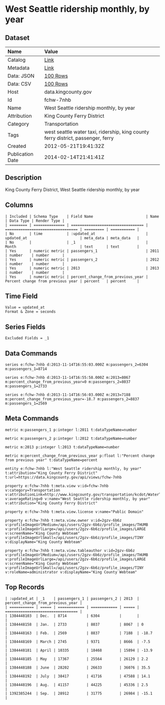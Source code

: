 # West Seattle ridership monthly, by year

## Dataset

| Name | Value |
| :--- | :---- |
| Catalog | [Link](https://catalog.data.gov/dataset/west-seattle-ridership-monthly-by-year-a0e6d) |
| Metadata | [Link](https://data.kingcounty.gov/api/views/fchw-7nhb) |
| Data: JSON | [100 Rows](https://data.kingcounty.gov/api/views/fchw-7nhb/rows.json?max_rows=100) |
| Data: CSV | [100 Rows](https://data.kingcounty.gov/api/views/fchw-7nhb/rows.csv?max_rows=100) |
| Host | data.kingcounty.gov |
| Id | fchw-7nhb |
| Name | West Seattle ridership monthly, by year |
| Attribution | King County Ferry District |
| Category | Transportation |
| Tags | west seattle water taxi, ridership, king county ferry district, passenger, ferry |
| Created | 2012-05-21T19:41:32Z |
| Publication Date | 2014-02-14T21:41:41Z |

## Description

King County Ferry District, West Seattle ridership monthly, by year

## Columns

```ls
| Included | Schema Type    | Field Name                        | Name                              | Data Type | Render Type |
| ======== | ============== | ================================= | ================================= | ========= | =========== |
| No       | time           | :updated_at                       | updated_at                        | meta_data | meta_data   |
| No       |                | _1                                | Month                             | text      | text        |
| Yes      | numeric metric | passengers_1                      | 2011                              | number    | number      |
| Yes      | numeric metric | passengers_2                      | 2012                              | number    | number      |
| Yes      | numeric metric | 2013                              | 2013                              | number    | number      |
| Yes      | numeric metric | percent_change_from_previous_year | Percent change from previous year | percent   | percent     |
```

## Time Field

```ls
Value = updated_at
Format & Zone = seconds
```

## Series Fields

```ls
Excluded Fields = _1
```

## Data Commands

```ls
series e:fchw-7nhb d:2013-11-14T16:55:03.000Z m:passengers_2=6304 m:passengers_1=8714

series e:fchw-7nhb d:2013-11-14T16:55:58.000Z m:2013=8067 m:percent_change_from_previous_year=0 m:passengers_2=8037 m:passengers_1=2733

series e:fchw-7nhb d:2013-11-14T16:56:03.000Z m:2013=7188 m:percent_change_from_previous_year=-18.7 m:passengers_2=8837 m:passengers_1=2569
```

## Meta Commands

```ls
metric m:passengers_1 p:integer l:2011 t:dataTypeName=number

metric m:passengers_2 p:integer l:2012 t:dataTypeName=number

metric m:2013 p:integer l:2013 t:dataTypeName=number

metric m:percent_change_from_previous_year p:float l:"Percent change from previous year" t:dataTypeName=percent

entity e:fchw-7nhb l:"West Seattle ridership monthly, by year" t:attribution="King County Ferry District" t:url=https://data.kingcounty.gov/api/views/fchw-7nhb

property e:fchw-7nhb t:meta.view v:id=fchw-7nhb v:category=Transportation v:attributionLink=http://www.kingcounty.gov/transportation/kcdot/WaterTaxi.aspx v:averageRating=0 v:name="West Seattle ridership monthly, by year" v:attribution="King County Ferry District"

property e:fchw-7nhb t:meta.view.license v:name="Public Domain"

property e:fchw-7nhb t:meta.view.owner v:id=2gzv-6b6z v:profileImageUrlMedium=/api/users/2gzv-6b6z/profile_images/THUMB v:profileImageUrlLarge=/api/users/2gzv-6b6z/profile_images/LARGE v:screenName="King County Webteam" v:profileImageUrlSmall=/api/users/2gzv-6b6z/profile_images/TINY v:displayName="King County Webteam"

property e:fchw-7nhb t:meta.view.tableauthor v:id=2gzv-6b6z v:profileImageUrlMedium=/api/users/2gzv-6b6z/profile_images/THUMB v:profileImageUrlLarge=/api/users/2gzv-6b6z/profile_images/LARGE v:screenName="King County Webteam" v:profileImageUrlSmall=/api/users/2gzv-6b6z/profile_images/TINY v:roleName=administrator v:displayName="King County Webteam"
```

## Top Records

```ls
| :updated_at | _1    | passengers_1 | passengers_2 | 2013  | percent_change_from_previous_year | 
| =========== | ===== | ============ | ============ | ===== | ================================= | 
| 1384448103  | Dec.  | 8714         | 6304         |       |                                   | 
| 1384448158  | Jan.  | 2733         | 8037         | 8067  | 0                                 | 
| 1384448163  | Feb.  | 2569         | 8837         | 7188  | -18.7                             | 
| 1384448169  | March | 2745         | 9371         | 8666  | -7.5                              | 
| 1384448181  | April | 10335        | 18468        | 15894 | -13.9                             | 
| 1384448185  | May   | 17367        | 25564        | 26129 | 2.2                               | 
| 1384448188  | June  | 28202        | 26633        | 36076 | 35.5                              | 
| 1384448192  | July  | 38417        | 41716        | 47588 | 14.1                              | 
| 1384448196  | Aug.  | 41157        | 44225        | 45336 | 2.5                               | 
| 1392385244  | Sep.  | 28912        | 31775        | 26984 | -15.1                             | 
```